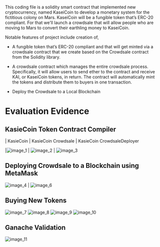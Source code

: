
This coding file is a solidity smart contract that implemented new cryptocurrency, named KaseiCoin to develop a monetary system for the fictitious colony on Mars. KaseiCoin will be a fungible token that’s ERC-20 compliant. For that we'll launch a crowdsale that will allow people who are moving to Mars to convert their earthling money to KaseiCoin.

Notable features of project include creation of,

* A fungible token that’s ERC-20 compliant and that will get minted via a crowdsale contract that we create based on the Crowdsale contract from the Solidity library.

* A crowdsale contract which manages the entire crowdsale process. Specifically, it will allow users to send ether to the contract and receive KAI, or KaseiCoin tokens, in return. The contract will automatically mint the tokens and distribute them to buyers in one transaction.

* Deploy the Crowdsale to a Local Blockchain

# Evaluation Evidence

## KasieCoin Token Contract Compiler

| KasieCoin                                                    | KasieCoin Crowdsale                                           | KasieCoin CrowdsaleDeployer   

|![image_1](evaluation_results/token_contract_compilation.png) | ![image_2](evaluation_results/kasiecoin_crowdsale_complier.png) | ![image_3](evaluation_results/contract_deployer_complier.png)


## Deploying Crowdsale to a Blockchain using MetaMask

![image_4](evaluation_results/crowdsaleDeployer_deploying.png)    | ![image_6](evaluation_results/deployingcrowdsale.png)
 

## Buying New Tokens


![image_7](evaluation_results/buying_token.png)
![image_8](evaluation_results/buying_token2.png)
![image_9](evaluation_results/buying_token3.png)
![image_10](evaluation_results/confirmation1.png)

## Ganache Validation

![image_11](evaluation_results/ganache_confirmation.png)
